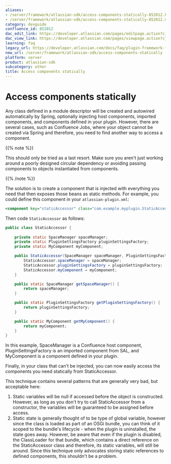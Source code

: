 ```yaml
---
aliases:
- /server/framework/atlassian-sdk/access-components-statically-852012.html
- /server/framework/atlassian-sdk/access-components-statically-852012.md
category: devguide
confluence_id: 852012
dac_edit_link: https://developer.atlassian.com/pages/editpage.action?cjm=wozere&pageId=852012
dac_view_link: https://developer.atlassian.com/pages/viewpage.action?cjm=wozere&pageId=852012
learning: faq
legacy_url: https://developer.atlassian.com/docs/faq/plugin-framework-faq/access-components-statically
new_url: /server/framework/atlassian-sdk/access-components-statically
platform: server
product: atlassian-sdk
subcategory: other
title: Access components statically
---
```

# Access components statically

Any class defined in a module descriptor will be created and autowired automatically by Spring, optionally injecting host components, imported components, and components defined in your plugin. However, there are several cases, such as Confluence Jobs, where your object cannot be created via Spring and therefore, you need to find another way to access a component.

{{% note %}}

This should only be tried as a last resort. Make sure you aren't just working around a poorly designed circular dependency or avoiding passing components to objects instantiated from components.

{{% /note %}}

The solution is to create a component that is injected with everything you need that then exposes those beans as static methods. For example, you could define this component in your `atlassian-plugin.xml`:

``` xml
<component key="staticAccessor" class="com.example.myplugin.StaticAccessor />
```

Then code `StaticAccessor` as follows:

``` java
public class StaticAccessor {
 
    private static SpaceManager spaceManager;
    private static PluginSettingsFactory pluginSettingsFactory;
    private static MyComponent myComponent;

    public StaticAccessor(SpaceManager spaceManager, PluginSettingsFactory pluginSettingsFactory, MyComponent myComponent) {
        StaticAccessor.spaceManager = spaceManager;
        StaticAccessor.pluginSettingsFactory = pluginSettingsFactory;
        StaticAccessor.myComponent = myComponent;
    }

    public static SpaceManager getSpaceManager() {
        return spaceManager;
    }

    public static PluginSettingsFactory getPluginSettingsFactory() {
        return pluginSettingsFactory;
    }

    public static MyComponent getMyComponent() {
        return myComponent;
    }
}
```

In this example, SpaceManager is a Confluence host component, PluginSettingsFactory is an imported component from SAL, and MyComponent is a component defined in your plugin.

Finally, in your class that can't be injected, you can now easily access the components you need statically from StaticAccessor.

This technique contains several patterns that are generally very bad, but acceptable here:

1.  Static variables will be null if accessed before the object is constructed. However, as long as you don't try to call StaticAccessor from a constructor, the variables will be guaranteed to be assigned before access.
2.  Static state is generally thought of to be type of global variable, however since the class is loaded as part of an OSGi bundle, you can think of it scoped to the bundle's lifecycle - when the plugin is uninstalled, the state goes away. However, be aware that even if the plugin is disabled, the ClassLoader for that bundle, which contains a direct reference on the StaticAccessor class and therefore, its static variables, will still be around. Since this technique only advocates storing static references to defined components, this shouldn't be a problem.


































































